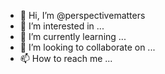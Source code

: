 - 👋 Hi, I’m @perspectivematters
- 👀 I’m interested in ...
- 🌱 I’m currently learning ...
- 💞️ I’m looking to collaborate on ...
- 📫 How to reach me ...

<!---
perspectivematters/perspectivematters is a ✨ special ✨ repository because its `README.md` (this file) appears on your GitHub profile.
You can click the Preview link to take a look at your changes.
--->
